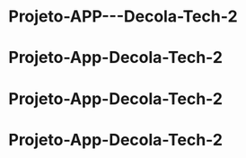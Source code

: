# Projeto-APP---Decola-Tech-2
# Projeto-App-Decola-Tech-2
# Projeto-App-Decola-Tech-2
# Projeto-App-Decola-Tech-2
